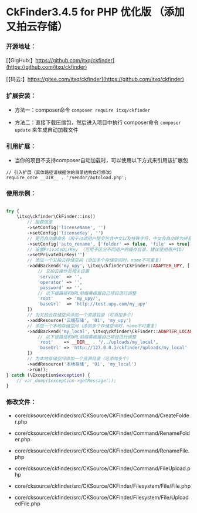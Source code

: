 # CkFinder3.4.5 for PHP 优化版 （添加又拍云存储）

### 开源地址：

[【GigHub:】https://github.com/itxq/ckfinder](https://github.com/itxq/ckfinder)

[【码云:】https://gitee.com/itxq/ckfinder](https://github.com/itxq/ckfinder)

### 扩展安装：

+ 方法一：composer命令 `composer require itxq/ckfinder`

+ 方法二：直接下载压缩包，然后进入项目中执行 composer命令 `composer update` 来生成自动加载文件

### 引用扩展：

+ 当你的项目不支持composer自动加载时，可以使用以下方式来引用该扩展包

```
// 引入扩展（具体路径请根据你的目录结构自行修改）
require_once __DIR__ . '/vendor/autoload.php';
```

### 使用示例：

```php

try {
    \itxq\ckfinder\CkFinder::ins()
        // 授权信息
        ->setConfig('licenseName', '')
        ->setConfig('licenseKey', '')
        // 是否自动重命名（用于过滤用户提交包含中文以及特殊字符，中文会自动转为拼音）
        ->setConfig('auto_rename', ['folder' => false, 'file' => true])
        // 设置PrivateDirKey （可用于区分不同用户的缓存目录，建议使用用户ID）
        ->setPrivateDirKey('')
        // 添加一个又拍云存储空间（添加多个存储空间时，name不可重复）
        ->addBackend('my_upy', \itxq\ckfinder\CkFinder::ADAPTER_UPY, [
            // 又拍云操作员相关设置
            'service'  => '',
            'operator' => '',
            'password' => '',
            // 以下根路径和URL前缀需根据自己项目进行调整
            'root'     => 'my_upy/',
            'baseUrl'  => 'http://test.upy.com/my_upy'
        ])
        // 为又拍云存储空间添加一个资源目录（可添加多个）
        ->addResource('云端存储', '01', 'my_upy')
        // 添加一个本地存储空间（添加多个存储空间时，name不可重复）
        ->addBackend('my_local', \itxq\ckfinder\CkFinder::ADAPTER_LOCAL, [
            // 以下根路径和URL前缀需根据自己项目进行调整
            'root'    => __DIR__ . '/../uploads/my_local',
            'baseUrl' => 'http://127.0.0.1/ckfinder/uploads/my_local'
        ])
        // 为本地存储空间添加一个资源目录（可添加多个）
        ->addResource('本地存储', '01', 'my_local')
        ->run();
} catch (\Exception$exception) {
    // var_dump($exception->getMessage());
}

```

### 修改文件：

+ core/cksource/ckfinder/src/CKSource/CKFinder/Command/CreateFolder.php

+ core/cksource/ckfinder/src/CKSource/CKFinder/Command/RenameFolder.php

+ core/cksource/ckfinder/src/CKSource/CKFinder/Command/RenameFile.php

+ core/cksource/ckfinder/src/CKSource/CKFinder/Command/FileUpload.php

+ core/cksource/ckfinder/src/CKSource/CKFinder/Filesystem/File/File.php

+ core/cksource/ckfinder/src/CKSource/CKFinder/Filesystem/File/UploadedFile.php
